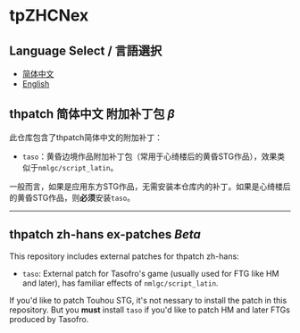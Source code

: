 # tpZHCNex

## Language Select / 言語選択

- [简体中文](thpatch-简体中文-附加补丁包-β)
- [English](thpatch-zh-hans-ex-patches-beta)

## thpatch 简体中文 附加补丁包 *β*

此仓库包含了thpatch简体中文的附加补丁：

- ```taso```：黄昏边境作品附加补丁包（常用于心绮楼后的黄昏STG作品），效果类似于```nmlgc/script_latin```。

一般而言，如果是应用东方STG作品，无需安装本仓库内的补丁。如果是心绮楼后的黄昏STG作品，则**必须**安装```taso```。

---
## thpatch zh-hans ex-patches *Beta*

This repository includes external patches for thpatch zh-hans:

- ```taso```: External patch for Tasofro's game (usually used for FTG like HM and later), has familiar effects of ```nmlgc/script_latin```.

If you'd like to patch Touhou STG, it's not nessary to install the patch in this repository. But you **must** install ```taso``` if you'd like to patch HM and later FTGs produced by Tasofro.
